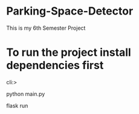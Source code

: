# Parking-Space-Detector
This is my 6th Semester Project

# To run the project install dependencies first

cli:>

python main.py


flask run
